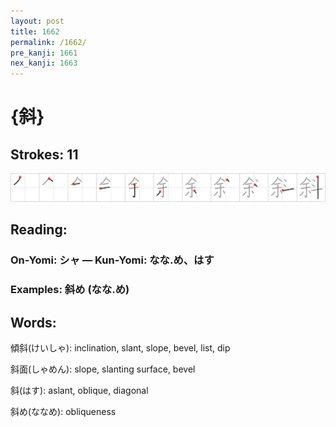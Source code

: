 ```yaml
---
layout: post
title: 1662
permalink: /1662/
pre_kanji: 1661
nex_kanji: 1663
---
```


# {斜}

## Strokes: 11

<div class="stroke"><img src="../images/E6969C.png" /></div>

## Reading:

### On-Yomi: シャ &mdash; Kun-Yomi: なな.め、はす

### Examples: 斜め (なな.め)

## Words:

傾斜(けいしゃ): inclination, slant, slope, bevel, list, dip

斜面(しゃめん): slope, slanting surface, bevel

斜(はす): aslant, oblique, diagonal

斜め(ななめ): obliqueness
